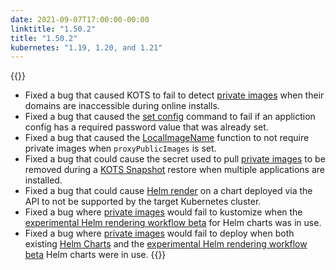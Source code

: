 ```yaml
---
date: 2021-09-07T17:00:00-00:00
linktitle: "1.50.2"
title: "1.50.2"
kubernetes: "1.19, 1.20, and 1.21"
---
```


{{<fixes>}}
* Fixed a bug that caused KOTS to fail to detect [private images](/vendor/packaging/private-images/#replicated-private-registry) when their domains are inaccessible during online installs.
* Fixed a bug that caused the [set config](/kots-cli/set/config/) command to fail if an appliction config has a required password value that was already set.
* Fixed a bug that caused the [LocalImageName](/reference/template-functions/config-context/#localimagename) function to not require private images when `proxyPublicImages` is set.
* Fixed a bug that could cause the secret used to pull [private images](/vendor/packaging/private-images/) to be removed during a [KOTS Snapshot](/kotsadm/snapshots/overview/) restore when multiple applications are installed.
* Fixed a bug that could cause [Helm render](/vendor/helm/helm-processing/) on a chart deployed via the API to not be supported by the target Kubernetes cluster.
* Fixed a bug where [private images](/vendor/packaging/private-images/) would fail to kustomize when the [experimental Helm rendering workflow beta](/release-notes/1.47.0/) for Helm charts was in use.
* Fixed a bug where [private images](/vendor/packaging/private-images/) would fail to deploy when both existing [Helm Charts](/vendor/helm/using-replicated-helm-charts/) and the [experimental Helm rendering workflow beta](/release-notes/1.47.0/) Helm charts were in use. 
{{</fixes>}}
